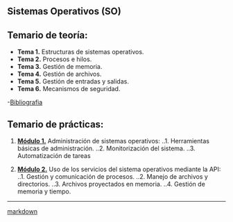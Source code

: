 ##  Sistemas Operativos (SO)

## Temario de teoría:
- **Tema 1.** Estructuras de sistemas operativos. 
- **Tema 2.** Procesos e hilos.
- **Tema 3.** Gestión de memoria.
- **Tema 4.** Gestión de archivos.
- **Tema 5.** Gestión de entradas y salidas.
- **Tema 6.** Mecanismos de seguridad.

-[Bibliografia][Bib]

## Temario de prácticas: 

1. [**Módulo 1.**][1P] Administración de sistemas operativos:
..1. Herramientas básicas de administración.
..2. Monitorización del sistema.
..3. Automatización de tareas

2. [**Módulo 2.**][2P] Uso de los servicios del sistema operativos mediante la API:
..1. Gestión y comunicación de procesos.
..2. Manejo de archivos y directorios.
..3. Archivos proyectados en memoria.
..4. Gestión de memoria y tiempo.

________________
 [markdown](https://github.com/adam-p/markdown-here/wiki/Markdown-Cheatsheet)




[//]:#(Prácticas)
[1P]:https://github.com/marlenelis/Grado_Informatica-SO/tree/master/Practicas/modulo_I/
[2P]:https://github.com/marlenelis/Grado_Informatica-SO/tree/master/Practicas/modulo_II/readme.md

[//]:#(Teoria)
[Bib]:https://github.com/marlenelis/Grado_Informatica-SO/tree/master/Teoria/Bibliografia/readme.md
